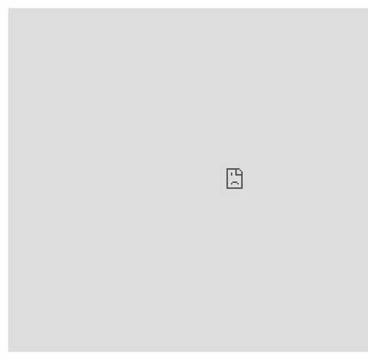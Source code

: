 
<iframe src="https://docs.google.com/presentation/d/e/2PACX-1vTeyPwaOqiOrMixKlSTOcnNWqfP4OPAD5REqnm6cNA58SzdcQ9D0qQMvCEBBv0uBPTMaN-PNHowaBsT/embed?start=false&loop=false&delayms=3000" frameborder="0" width="960" height="700" allowfullscreen="true" mozallowfullscreen="true" webkitallowfullscreen="true"></iframe>